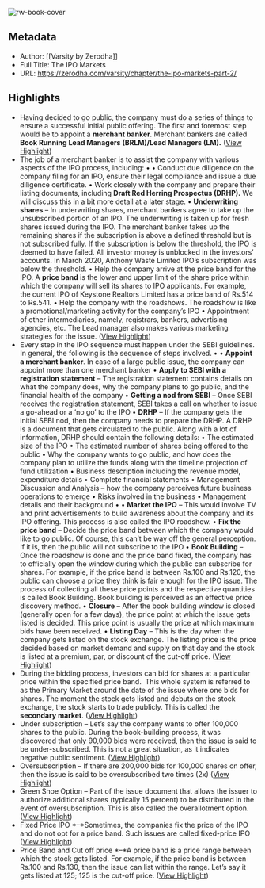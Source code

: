 ![rw-book-cover](http://zerodha.com/varsity/wp-content/uploads/2014/08/Ch5-title.jpg)

## Metadata
- Author: [[Varsity by Zerodha]]
- Full Title: The IPO Markets
- URL: https://zerodha.com/varsity/chapter/the-ipo-markets-part-2/

## Highlights
- Having decided to go public, the company must do a series of things to ensure a successful initial public offering. The first and foremost step would be to appoint a **merchant banker.** Merchant bankers are called **Book Running Lead Managers (BRLM)/Lead Managers (LM).** ([View Highlight](https://read.readwise.io/read/01h11zfm75e14v390083pfd2y6))
- The job of a merchant banker is to assist the company with various aspects of the IPO process, including:
  • • Conduct due diligence on the company filing for an IPO, ensure their legal compliance and issue a due diligence certificate.
  • Work closely with the company and prepare their listing documents, including **Draft Red Herring Prospectus (DRHP).** We will discuss this in a bit more detail at a later stage.
  • **Underwriting shares** – In underwriting shares, merchant bankers agree to take up the unsubscribed portion of an IPO. The underwriting is taken up for fresh shares issued during the IPO. The merchant banker takes up the remaining shares if the subscription is above a defined threshold but is not subscribed fully. If the subscription is below the threshold, the IPO is deemed to have failed. All investor money is unblocked in the investors’ accounts. In March 2020, Anthony Waste Limited IPO’s subscription was below the threshold.
  • Help the company arrive at the price band for the IPO. A **price band** is the lower and upper limit of the share price within which the company will sell its shares to IPO applicants. For example, the current IPO of Keystone Realtors Limited has a price band of Rs.514 to Rs.541.
  • Help the company with the roadshows. The roadshow is like a promotional/marketing activity for the company’s IPO
  • Appointment of other intermediaries, namely, registrars, bankers, advertising agencies, etc. The Lead manager also makes various marketing strategies for the issue. ([View Highlight](https://read.readwise.io/read/01h11zhfk06e9x2bk1ezeg5qa8))
- Every step in the IPO sequence must happen under the SEBI guidelines. In general, the following is the sequence of steps involved.
  • • **Appoint a merchant banker**. In case of a large public issue, the company can appoint more than one merchant banker
  • **Apply to SEBI with a registration statement** – The registration statement contains details on what the company does, why the company plans to go public, and the financial health of the company
  • **Getting a nod from SEBI** – Once SEBI receives the registration statement, SEBI takes a call on whether to issue a go-ahead or a ‘no go’ to the IPO
  • **DRHP** – If the company gets the initial SEBI nod, then the company needs to prepare the DRHP. A DRHP is a document that gets circulated to the public. Along with a lot of information, DRHP should contain the following details:
  • The estimated size of the IPO
  • The estimated number of shares being offered to the public
  • Why the company wants to go public, and how does the company plan to utilize the funds along with the timeline projection of fund utilization
  • Business description including the revenue model, expenditure details
  • Complete financial statements
  • Management Discussion and Analysis – how the company perceives future business operations to emerge
  • Risks involved in the business
  • Management details and their background
  • • **Market the IPO** – This would involve TV and print advertisements to build awareness about the company and its IPO offering. This process is also called the IPO roadshow.
  • **Fix the price band** – Decide the price band between which the company would like to go public. Of course, this can’t be way off the general perception. If it is, then the public will not subscribe to the IPO
  • **Book Building** – Once the roadshow is done and the price band fixed, the company has to officially open the window during which the public can subscribe for shares. For example, if the price band is between Rs.100 and Rs.120, the public can choose a price they think is fair enough for the IPO issue. The process of collecting all these price points and the respective quantities is called Book Building. Book building is perceived as an effective price discovery method.
  • **Closure** – After the book building window is closed (generally open for a few days), the price point at which the issue gets listed is decided. This price point is usually the price at which maximum bids have been received.
  • **Listing Day** – This is the day when the company gets listed on the stock exchange. The listing price is the price decided based on market demand and supply on that day and the stock is listed at a premium, par, or discount of the cut-off price. ([View Highlight](https://read.readwise.io/read/01h11zmb4myye8rrvs70awq0hy))
- During the bidding process, investors can bid for shares at a particular price within the specified price band.  This whole system is referred to as the Primary Market around the date of the issue where one bids for shares. The moment the stock gets listed and debuts on the stock exchange, the stock starts to trade publicly. This is called the **secondary market**. ([View Highlight](https://read.readwise.io/read/01h13pg25fsjmcdkkgz0b2axk3))
- Under subscription – Let’s say the company wants to offer 100,000 shares to the public. During the book-building process, it was discovered that only 90,000 bids were received, then the issue is said to be under-subscribed. This is not a great situation, as it indicates negative public sentiment. ([View Highlight](https://read.readwise.io/read/01h13phh5s6m3h0791eqj68qcm))
- Oversubscription – If there are 200,000 bids for 100,000 shares on offer, then the issue is said to be oversubscribed two times (2x) ([View Highlight](https://read.readwise.io/read/01h13phk7mys6teb9s09av20d9))
- Green Shoe Option *–* Part of the issue document that allows the issuer to authorize additional shares (typically 15 percent) to be distributed in the event of oversubscription. This is also called the overallotment option. ([View Highlight](https://read.readwise.io/read/01h13phntvvjv6xjw031c5hkz0))
- Fixed Price IPO *–*Sometimes, the companies fix the price of the IPO and do not opt for a price band. Such issues are called fixed-price IPO ([View Highlight](https://read.readwise.io/read/01h13phr6bj9wn81tk9qnt4ytp))
- Price Band and Cut off price *–*A price band is a price range between which the stock gets listed. For example, if the price band is between Rs.100 and Rs.130, then the issue can list within the range. Let’s say it gets listed at 125; 125 is the cut-off price. ([View Highlight](https://read.readwise.io/read/01h13pht4xxm2ktnm57hms3x1e))
